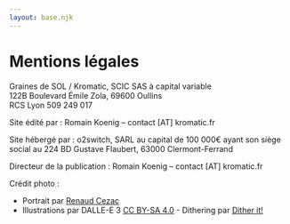 ```yaml
---
layout: base.njk
---
```


# Mentions légales

Graines de SOL / Kromatic, SCIC SAS à capital variable <br>
122B Boulevard Émile Zola, 69600 Oullins <br>
RCS Lyon 509 249 017</p>

Site édité par&nbsp;: Romain Koenig – contact [AT] kromatic.fr


Site hébergé par&nbsp;: o2switch, SARL au capital de 100 000€ ayant son siège social au 224 BD Gustave Flaubert, 63000 Clermont-Ferrand

Directeur de la publication&nbsp;: Romain Koenig – contact [AT] kromatic.fr

Crédit photo : 
- Portrait par [Renaud Cezac](https://www.renaudcezac.com/)
- Illustrations par DALLE-E 3 [CC BY-SA 4.0](https://creativecommons.org/licenses/by-sa/4.0/deed.fr) - Dithering par [Dither it!](https://ditherit.com/)